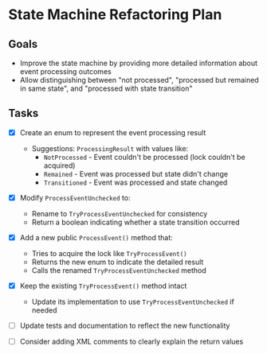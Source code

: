 # State Machine Refactoring Plan

## Goals

- Improve the state machine by providing more detailed information about event processing outcomes
- Allow distinguishing between "not processed", "processed but remained in same state", and "processed with state transition"

## Tasks

- [x] Create an enum to represent the event processing result
    - Suggestions: `ProcessingResult` with values like:
        - `NotProcessed` - Event couldn't be processed (lock couldn't be acquired)
        - `Remained` - Event was processed but state didn't change
        - `Transitioned` - Event was processed and state changed

- [x] Modify `ProcessEventUnchecked` to:
    - Rename to `TryProcessEventUnchecked` for consistency
    - Return a boolean indicating whether a state transition occurred

- [x] Add a new public `ProcessEvent()` method that:
    - Tries to acquire the lock like `TryProcessEvent()`
    - Returns the new enum to indicate the detailed result
    - Calls the renamed `TryProcessEventUnchecked` method

- [x] Keep the existing `TryProcessEvent()` method intact
    - Update its implementation to use `TryProcessEventUnchecked` if needed

- [ ] Update tests and documentation to reflect the new functionality

- [ ] Consider adding XML comments to clearly explain the return values 
